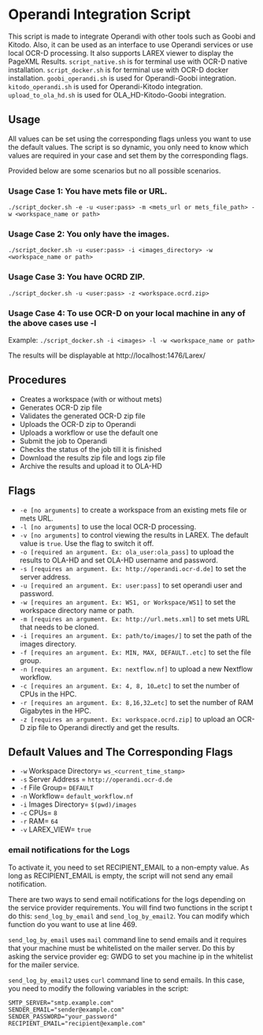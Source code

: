 
# Operandi Integration Script

This script is made to integrate Operandi with other tools such as Goobi and Kitodo. Also, it can be used as an interface to use Operandi services or use local OCR-D processing. It also supports LAREX viewer to display the PageXML Results. 
`script_native.sh` is for terminal use with OCR-D native installation.
`script_docker.sh` is for terminal use with OCR-D docker installation.
`goobi_operandi.sh` is used for Operandi-Goobi integration.
`kitodo_operandi.sh` is used for Operandi-Kitodo integration.
`upload_to_ola_hd.sh` is used for OLA_HD-Kitodo-Goobi integration.



## Usage
All values can be set using the corresponding flags unless you want to use the default values. The script is so dynamic, you only need to know which values are required in your case and set them by the corresponding flags. 

Provided below are some scenarios but no all possible scenarios.

### Usage Case 1: You have mets file or URL.
`./script_docker.sh -e -u <user:pass> -m <mets_url or mets_file_path> -w <workspace_name or path>`
### Usage Case 2: You only have the images. 
`./script_docker.sh -u <user:pass> -i <images_directory> -w <workspace_name or path>`
### Usage Case 3: You have OCRD ZIP.
`./script_docker.sh -u <user:pass> -z <workspace.ocrd.zip>`
### Usage Case 4: To use OCR-D on your local machine in any of the above cases use -l
Example: `./script_docker.sh -i <images> -l -w <workspace_name or path>`

The results will be displayable at http://localhost:1476/Larex/



## Procedures

- Creates a workspace (with or without mets)
- Generates OCR-D zip file
- Validates the generated OCR-D zip file
- Uploads the OCR-D zip to Operandi
- Uploads a workflow or use the default one
- Submit the job to Operandi
- Checks the status of the job till it is finished
- Download the results zip file and logs zip file
- Archive the results and upload it to OLA-HD 


## Flags

- `-e [no arguments]` to create a workspace from an existing mets file or mets URL.
- `-l [no arguments]` to use the local OCR-D processing.
- `-v [no arguments]` to control viewing the results in LAREX. The default value is `true`. Use the flag to switch it off. 
- `-o [required an argument. Ex: ola_user:ola_pass]` to upload the results to OLA-HD and set OLA-HD username and password.
- `-s [requires an argument. Ex: http://operandi.ocr-d.de]` to set the server address. 
- `-u [required an argument. Ex: user:pass]` to set operandi user and password.
- `-w [requires an argument. Ex: WS1, or Workspace/WS1]` to set the workspace directory name or path.
- `-m [requires an argument. Ex: http://url.mets.xml]` to set mets URL that needs to be cloned.
- `-i [requires an argument. Ex: path/to/images/]` to set the path of the images directory.
- `-f [requires an argument. Ex: MIN, MAX, DEFAULT..etc]` to set the file group.
- `-n [requires an argument. Ex: nextflow.nf]` to upload a new Nextflow workflow.
- `-c [requires an argument. Ex: 4, 8, 10…etc]` to set the number of CPUs in the HPC.
- `-r [requires an argument. Ex: 8,16,32…etc]` to set the number of RAM Gigabytes in the HPC.
- `-z [requires an argument. Ex: workspace.ocrd.zip]` to upload an OCR-D zip file to Operandi directly and get the results.



## Default Values and The Corresponding Flags

- `-w` Workspace Directory= `ws_<current_time_stamp>` 
- `-s` Server Address = `http://operandi.ocr-d.de`
- `-f` File Group= `DEFAULT`
- `-n` Workflow= `default_workflow.nf`
- `-i` Images Directory= `$(pwd)/images`
- `-c` CPUs= `8`
- `-r` RAM= `64`
- `-v` LAREX_VIEW= `true`



### email notifications for the Logs
To activate it, you need to set RECIPIENT_EMAIL to a non-empty value. As long as RECIPIENT_EMAIL is empty, the script will not send any email notification.

There are two ways to send email notifications for the logs depending on the service provider requirements. You will find two functions in the script t do this: `send_log_by_email` and `send_log_by_email2`. You can modify which function do you want to use at line 469.

`send_log_by_email` uses `mail` command line to send emails and it requires that your machine must be whitelisted on the mailer server. Do this by asking the service provider eg: GWDG to set you machine ip in the whitelist for the mailer service.

`send_log_by_email2` uses `curl` command line to send emails. In this case, you need to modify the following variables in the script:
```# Email settings
SMTP_SERVER="smtp.example.com"
SENDER_EMAIL="sender@example.com"
SENDER_PASSWORD="your_password"
RECIPIENT_EMAIL="recipient@example.com"
```

